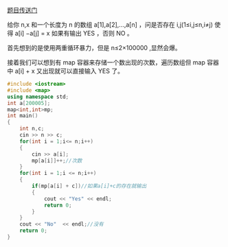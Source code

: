 [题目传送门](https://www.luogu.com.cn/problem/AT_abc296_c)

给你 n,x 和一个长度为 n 的数组 a[1],a[2],...,a[n] ，问是否存在  i,j(1≤i,j≤n,i≠j) 使得 a[i] −a[j] = x 如果有输出 YES ，否则 NO 。

首先想到的是使用两重循环暴力，但是 n≤2×100000 ,显然会爆。

接着我们可以想到有 map 容器来存储一个数出现的次数，遍历数组但 map 容器中 a[i] + x 又出现就可以直接输入 YES 了。

```cpp
#include <iostream>
#include <map>
using namespace std;
int a[200005];
map<int,int>mp;
int main()
{
	int n,c;
	cin >> n >> c;
	for(int i = 1;i<= n;i++)
	{
		cin >> a[i];
		mp[a[i]]++;//次数
	}
	for(int i = 1;i <= n;i++)
	{
		if(mp[a[i] + c])//如果a[i]+c的存在就输出
		{
			cout << "Yes" << endl;
			return 0;
		}
	}
	cout << "No"  << endl;//没有
	return 0;
}
```
